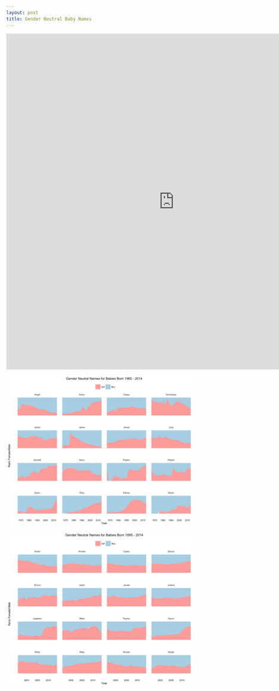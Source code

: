 ```yaml
---
layout: post
title: Gender Neutral Baby Names
---
```



<iframe 
src="https://apapiu.shinyapps.io/Pies/" 
style="border: none; width: 900px; height: 900px">
</iframe>


![](/img/babynames1965.jpg)

![](/img/babynames1995.jpg)

